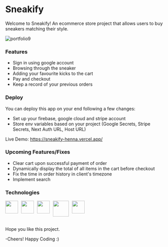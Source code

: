 <h1>Sneakify</h1>
Welcome to Sneakify! An ecommerce store project that allows users to buy sneakers matching their style. 


![portfolio9](https://user-images.githubusercontent.com/66684807/236599375-fa64c664-1f0a-42f9-8a8a-8aef34339445.png)

<h3>
Features
</h3>
<ul>
  <li> Sign in using google account</li>
  <li>Browsing through the sneaker </li>
  <li>Adding your favourite kicks to the cart</li>
  <li>Pay and checkout</li>
  <li>Keep a record of your previous orders</li>
</ul>

<h3>
Deploy
</h3>

You can deploy this app on your end following a few changes:
- Set up your firebase, google cloud and stripe account
- Store env variables based on your project (Google Secrets, Stripe Secrets, Next Auth URL, Host URL)

Live Demo: https://sneakify-henna.vercel.app/

<h3>
Upcoming Features/Fixes
</h3>
<ul>
<li>Clear cart upon successful payment of order</li>
<li>Dynamically display the total of all items in the cart before checkout</li>
<li>Fix the time in order history in client's timezone</li>
<li>Implement search</li>
</ul>

<h3>Technologies</h3>
<div style="display: flex;">
  <img src="https://user-images.githubusercontent.com/66684807/236600822-08717d2a-ba3f-45ed-89f4-5f77d24e5721.png" width="40" style="margin-right: 10px;">
  <img src="https://user-images.githubusercontent.com/66684807/236600831-72c865f0-13a8-4947-83ae-f978a1740687.png" width="40" style="margin-right: 10px;">
  <img src="https://user-images.githubusercontent.com/66684807/236600844-92165635-8b8d-4899-8a12-290296cc1b75.png" width="40" style="margin-right: 10px;">
  <img src="https://user-images.githubusercontent.com/66684807/236600858-21a75cda-4115-4a88-b5fb-b11cae17b5f6.png" width="50" style="margin-right: 10px;">
  <img src="https://user-images.githubusercontent.com/66684807/236600862-4bed89e6-8e0d-47ce-9331-fb7f79007848.png" width="40">
</div>

<br>

Hope you like this project.
  
-Cheers! Happy Coding :)
